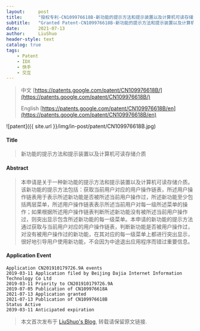 ```yaml
---
layout:     post
title:      "授权专利-CN109976618B-新功能的提示方法和提示装置以及计算机可读存储介质"
subtitle:   "Granted Patent-CN109976618B-新功能的提示方法和提示装置以及计算机可读存储介质"
date:       2021-07-13
author:     LiuShuo
header-style: text
catalog: true
tags:
    - Patent
    - IDX
    - 快手
    - 交互
---
```

> 中文 [https://patents.google.com/patent/CN109976618B/](https://patents.google.com/patent/CN109976618B/)
>
> English [https://patents.google.com/patent/CN109976618B/en](https://patents.google.com/patent/CN109976618B/en)

![patent]({{ site.url }}/img/in-post/patent/CN109976618B.jpg)
#### Title
> 新功能的提示方法和提示装置以及计算机可读存储介质














#### Abstract
> 本申请是关于一种新功能的提示方法和提示装置以及计算机可读存储介质。该新功能的提示方法包括：获取当前用户对应的用户操作链表，所述用户操作链表用于表示所述新功能是否被所述当前用户操作过，所述新功能至少包括两层菜单，所述用户操作链表表示所述当前用户对每一级所述菜单的操作；如果根据所述用户操作链表判断所述新功能没有被所述当前用户操作过，则突出显示包含所述新功能的每一级菜单。本申请的新功能的提示方法通过获取与当前用户对应的用户操作链表，判断新功能是否被用户操作过，对没有被用户操作过的新功能，在其对应的每一级菜单上都进行突出显示，很好地引导用户使用新功能，不会因为中途退出应用程序而错过重要信息。














#### Application Event
```
Application CN201910179726.9A events 
2019-03-11 Application filed by Beijing Dajia Internet Information Technology Co Ltd
2019-03-11 Priority to CN201910179726.9A
2019-07-05 Publication of CN109976618A
2021-07-13 Application granted
2021-07-13 Publication of CN109976618B
Status Active
2039-03-11 Anticipated expiration
```
> 本文首次发布于 [LiuShuo's Blog](https://liushuo.me), 
转载请保留原文链接.
